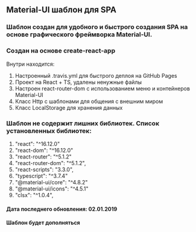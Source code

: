 ## Material-UI шаблон для SPA

### Шаблон создан для удобного и быстрого создания SPA на основе графического фреймворка Material-UI. 
### Создан на основе create-react-app

Внутри находится:

1. Настроенный .travis.yml для быстрого деплоя на GitHub Pages
2. Проект на React + TS, удалены ненужные файлы
3. Настроен react-router-dom с использованием меню и контейнеров Material-UI
4. Класс Http с шаблонами для общения с внешним миром
5. Класс LocalStorage для хранения данных

### Шаблон не содержит лишних библиотек. Список установленных библиотек:

1. "react": "^16.12.0"
2. "react-dom": "^16.12.0"
3. "react-router": "^5.1.2"
4. "react-router-dom": "^5.1.2",
5. "react-scripts": "3.3.0",
6. "typescript": "^3.7.4"
7. "@material-ui/core": "^4.8.2"
8. "@material-ui/icons": "^4.5.1"
9. "clsx": "^1.0.4",


#### Дата последнего обновления: 02.01.2019
#### Шаблон будет дополняться 




